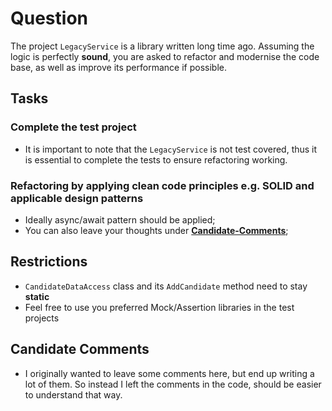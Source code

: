 # Question

  The project `LegacyService` is a library written long time ago. Assuming the logic is perfectly **sound**, you are asked to refactor and modernise the code base, as well as improve its performance if possible.

## Tasks

### Complete the test project

- It is important to note that the `LegacyService` is not test covered, thus it is essential to complete the tests to ensure refactoring working.

### Refactoring by applying clean code principles e.g. SOLID and applicable design patterns

- Ideally async/await pattern should be applied;
- You can also leave your thoughts under **[Candidate-Comments](#Candidate-Comments)**;

## Restrictions

- `CandidateDataAccess` class and its `AddCandidate` method need to stay **static**
- Feel free to use you preferred Mock/Assertion libraries in the test projects

## Candidate Comments

- I originally wanted to leave some comments here, but end up writing a lot of them. So instead I left the comments in the code, should be easier to understand that way.

